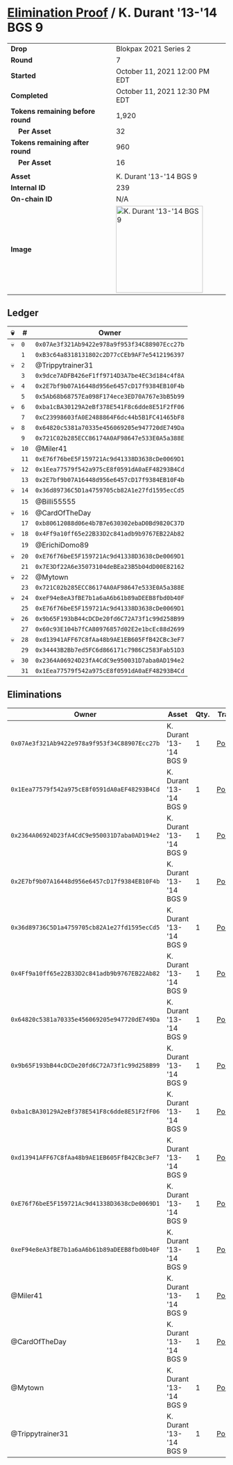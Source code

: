 # [Elimination Proof](./readme.md) / K. Durant &#039;13-&#039;14 BGS 9

|||
|---|---|
| **Drop** | Blokpax 2021 Series 2 |
| **Round** | 7 |
| **Started** | October 11, 2021 12:00 PM EDT |
| **Completed** | October 11, 2021 12:30 PM EDT |
| **Tokens remaining before round** | 1,920 |
| **&nbsp;&nbsp;&nbsp;&nbsp;Per Asset** | 32 |
| **Tokens remaining after round** | 960 |
| **&nbsp;&nbsp;&nbsp;&nbsp;Per Asset** | 16 |
| | |
| **Asset** | K. Durant &#039;13-&#039;14 BGS 9 |
| **Internal ID** | 239 |
| **On-chain ID** | N/A |
| **Image** | <img src="https://tcdn.blokpax.com/9484ebfa-6373-4899-8d73-a4a4d9e19546/7c202d7c772cbb1e761bee695f984aea520cd3df43ad37d63b7a58ebe5690485.jpg" height="200" alt="K. Durant &#039;13-&#039;14 BGS 9" /> |

## Ledger

| 💀 | # | Owner |
| --- | --- | --- |
| 💀 | `0` | `0x07Ae3f321Ab9422e978a9f953f34C88907Ecc27b` |
|  | `1` | `0xB3c64a8318131802c2D77cCEb9AF7e5412196397` |
| 💀 | `2` | @Trippytrainer31 |
|  | `3` | `0x9dce7ADFB426eF1ff9714D3A7be4EC3d184c4f8A` |
| 💀 | `4` | `0x2E7bf9b07A16448d956e6457cD17f9384EB10F4b` |
|  | `5` | `0x5Ab68b68757Ea098F174ece3ED70A767e3bB5b99` |
| 💀 | `6` | `0xba1cBA30129A2eBf378E541F8c6dde8E51F2fF06` |
|  | `7` | `0xC23998603fA0E2488864F6dc44b5B1FC41465bF8` |
| 💀 | `8` | `0x64820c5381a70335e456069205e947720dE749Da` |
|  | `9` | `0x721C02b285ECC86174A0AF98647e533E0A5a388E` |
| 💀 | `10` | @Miler41 |
|  | `11` | `0xE76f76beE5F159721Ac9d41338D3638cDe0069D1` |
| 💀 | `12` | `0x1Eea77579f542a975cE8f0591dA0aEF48293B4Cd` |
|  | `13` | `0x2E7bf9b07A16448d956e6457cD17f9384EB10F4b` |
| 💀 | `14` | `0x36d89736C5D1a4759705cb82A1e27fd1595ecCd5` |
|  | `15` | @Billi55555 |
| 💀 | `16` | @CardOfTheDay |
|  | `17` | `0xb80612088d06e4b7B7e630302ebaD0Bd9820C37D` |
| 💀 | `18` | `0x4Ff9a10ff65e22B33D2c841adb9b9767EB22Ab82` |
|  | `19` | @ErichiDomo89 |
| 💀 | `20` | `0xE76f76beE5F159721Ac9d41338D3638cDe0069D1` |
|  | `21` | `0x7E3Df22A6e35073104deBEa23B5b04dD00E82162` |
| 💀 | `22` | @Mytown |
|  | `23` | `0x721C02b285ECC86174A0AF98647e533E0A5a388E` |
| 💀 | `24` | `0xeF94e8eA3fBE7b1a6aA6b61b89aDEEB8fbd0b40F` |
|  | `25` | `0xE76f76beE5F159721Ac9d41338D3638cDe0069D1` |
| 💀 | `26` | `0x9b65F193bB44cDCDe20fd6C72A73f1c99d258B99` |
|  | `27` | `0x60c93E104b7fCA80976857d02E2e1bcEc88d2699` |
| 💀 | `28` | `0xd13941AFF67C8fAa48b9AE1EB605FfB42CBc3eF7` |
|  | `29` | `0x34443B2Bb7ed5FC6d866171c7986C2583Fab51D3` |
| 💀 | `30` | `0x2364A06924D23fA4CdC9e950031D7aba0AD194e2` |
|  | `31` | `0x1Eea77579f542a975cE8f0591dA0aEF48293B4Cd` |


## Eliminations

| Owner | Asset | Qty. | Transaction |
| --- | --- | --- | --- |
| `0x07Ae3f321Ab9422e978a9f953f34C88907Ecc27b` | K. Durant '13-'14 BGS 9 | 1 | [Polygonscan](https://polygonscan.com/tx/0x7e60ca49437b511367c6145be85381f807db15b2f3eeb62ffae562bc02a3c78a) |
| `0x1Eea77579f542a975cE8f0591dA0aEF48293B4Cd` | K. Durant '13-'14 BGS 9 | 1 | [Polygonscan](https://polygonscan.com/tx/0x6afbb91a0509bb985043ac755391016876a3bf9d5e05897a491fdcbb62fe5c7a) |
| `0x2364A06924D23fA4CdC9e950031D7aba0AD194e2` | K. Durant '13-'14 BGS 9 | 1 | [Polygonscan](https://polygonscan.com/tx/0xcaf9301c5d5b2d9200a30f1e8e1520c7233b7de39553c8c2666293fce814347b) |
| `0x2E7bf9b07A16448d956e6457cD17f9384EB10F4b` | K. Durant '13-'14 BGS 9 | 1 | [Polygonscan](https://polygonscan.com/tx/0x120ba9656f4af5db6a6a089937e80f0c9e6f8d9c2c45ceef7f17432385dce1c1) |
| `0x36d89736C5D1a4759705cb82A1e27fd1595ecCd5` | K. Durant '13-'14 BGS 9 | 1 | [Polygonscan](https://polygonscan.com/tx/0xeb81c05b736b9b922059f189e186f6a82d26a8dcfd9696a6498f2e795fbe1992) |
| `0x4Ff9a10ff65e22B33D2c841adb9b9767EB22Ab82` | K. Durant '13-'14 BGS 9 | 1 | [Polygonscan](https://polygonscan.com/tx/0x8092b46dde5e23e6ccf78fb1e23c214db257d9d9a77520852b6102886c671374) |
| `0x64820c5381a70335e456069205e947720dE749Da` | K. Durant '13-'14 BGS 9 | 1 | [Polygonscan](https://polygonscan.com/tx/0x8e4cfd31435ac98dc3b3ef87c62c49b5291804ebc97d1c5a739f6764782faabb) |
| `0x9b65F193bB44cDCDe20fd6C72A73f1c99d258B99` | K. Durant '13-'14 BGS 9 | 1 | [Polygonscan](https://polygonscan.com/tx/0x69d6462af9134e8abb5739ef7a24fe9e30817d4604a78d66c42ed49d690ea97a) |
| `0xba1cBA30129A2eBf378E541F8c6dde8E51F2fF06` | K. Durant '13-'14 BGS 9 | 1 | [Polygonscan](https://polygonscan.com/tx/0x69eb51fdaff25cc2d11fdea45c9f08b8615e761447214effcfe0199f5f3aa4d1) |
| `0xd13941AFF67C8fAa48b9AE1EB605FfB42CBc3eF7` | K. Durant '13-'14 BGS 9 | 1 | [Polygonscan](https://polygonscan.com/tx/0x988122da518db207787b5dab332516d6c98ae2e503b27cfb82c1292c1c4ba0e7) |
| `0xE76f76beE5F159721Ac9d41338D3638cDe0069D1` | K. Durant '13-'14 BGS 9 | 1 | [Polygonscan](https://polygonscan.com/tx/0x3cae868a064171db23f9079914afeb3c44c4227da744c2ff96ed8d681e66ec8f) |
| `0xeF94e8eA3fBE7b1a6aA6b61b89aDEEB8fbd0b40F` | K. Durant '13-'14 BGS 9 | 1 | [Polygonscan](https://polygonscan.com/tx/0x7dea4e8583c6f17a6dc509ba325272a31b55bd3a0ce2fe619cadc49167c2fe8f) |
| @Miler41 | K. Durant '13-'14 BGS 9 | 1 | [Polygonscan](https://polygonscan.com/tx/0xa41e08a23510a787582ac25ea54d7a4ce9a9b0511f58e08dd161d8218118efbf) |
| @CardOfTheDay | K. Durant '13-'14 BGS 9 | 1 | [Polygonscan](https://polygonscan.com/tx/0xe543848fe3502d2440e7c13274cd0ba79cda2db28f928422a565643798b4c00f) |
| @Mytown | K. Durant '13-'14 BGS 9 | 1 | [Polygonscan](https://polygonscan.com/tx/0xc8a01efbdf83cea3f94a3ad0667472f76d9bd3531e8cae7c26d610220acba88c) |
| @Trippytrainer31 | K. Durant '13-'14 BGS 9 | 1 | [Polygonscan](https://polygonscan.com/tx/0xd28d5bb4e3da750c1f49727b4ef2b94fd87f4551b26662f5bdaeb044f1d88021) |
